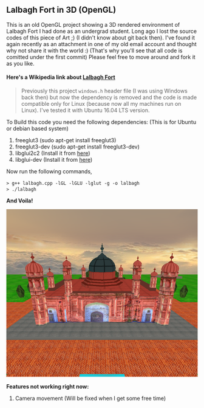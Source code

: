 ## Lalbagh Fort in 3D (OpenGL)

This is an old OpenGL project showing a 3D rendered environment of Lalbagh Fort I had done as an undergrad student. Long ago I lost the source codes of this piece of Art ;) (I didn't know about git back then). I've found it again recently as an attachment in one of my old email account and thought why not share it with the world :) (That's why you'll see that all code is comitted under the first commit) Please feel free to move around and fork it as you like.

#### Here's a Wikipedia link about [Lalbagh Fort](https://en.wikipedia.org/wiki/Lalbagh_Fort)

> Previously this project `windows.h` header file (I was using Windows back then) but now the dependency is removed and the code is made compatible only for Linux (because now all my machines run on Linux). I've tested it with Ubuntu 16.04 LTS version.

To Build this code you need the following dependencies: (This is for Ubuntu or debian based system)
1. freeglut3 (sudo apt-get install freeglut3)
2. freeglut3-dev (sudo apt-get install freeglut3-dev)
3. libglui2c2 (Install it from [here](http://www.rpmseek.com/rpm-pl/libglui2c2.html?hl=com&cs=libgcc1:RE:0:0:0:0:2420))
4. libglui-dev (Install it from [here](http://www.rpmseek.com/rpm-pl/libglui-dev.html?hl=com&cx=589:L:1000))

Now run the following commands,
```shell
> g++ lalbagh.cpp -lGL -lGLU -lglut -g -o lalbagh
> ./lalbagh
```
**And Voila!**

![alt Rendered image of Lalbagh Fort](https://github.com/AnwarShahriar/Lalbagh-OpenGL/blob/master/screenshots/lalbagh.png "Project Lalbagh")

**Features not working right now:**
1. Camera movement (Will be fixed when I get some free time)
